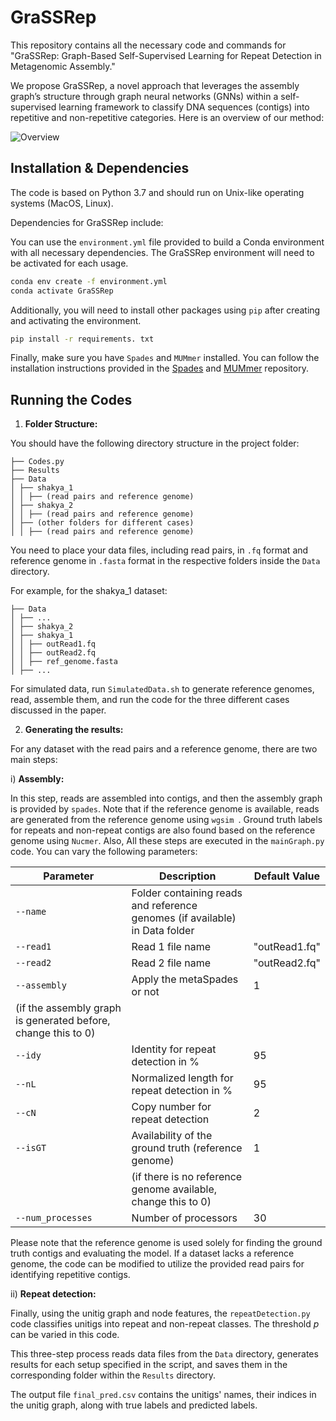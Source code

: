 # GraSSRep

This repository contains all the necessary code and commands for "GraSSRep: Graph-Based Self-Supervised Learning for Repeat Detection in Metagenomic Assembly."

We propose GraSSRep, a novel approach that leverages the assembly graph’s structure through graph neural networks (GNNs) within a self-supervised learning framework to classify DNA sequences (contigs) into repetitive and non-repetitive categories. Here is an overview of our method:

![Overview](https://github.com/aliaaz99/GraSSRep/assets/136205616/43a06c8b-9f53-4359-b47d-b7abf4c5e36b)


## Installation & Dependencies

The code is based on Python 3.7 and should run on Unix-like operating systems (MacOS, Linux).

Dependencies for GraSSRep include: 

You can use the `environment.yml` file provided to build a Conda environment with all necessary dependencies. 
The GraSSRep environment will need to be activated for each usage. 

```sh
conda env create -f environment.yml
conda activate GraSSRep
```

Additionally, you will need to install other packages using `pip` after creating and activating the environment.

```sh
pip install -r requirements. txt
```

Finally, make sure you have `Spades` and `MUMmer` installed. You can follow the installation instructions provided in the [Spades](https://github.com/ablab/spades) and [MUMmer](https://mummer.sourceforge.net/) repository.



## Running the Codes

1. **Folder Structure:**

You should have the following directory structure in the project folder:

```
├── Codes.py
├── Results
├── Data
│ ├── shakya_1
│ │ ├── (read pairs and reference genome)
│ ├── shakya_2
│ │ ├── (read pairs and reference genome)
│ ├── (other folders for different cases)
│ │ ├── (read pairs and reference genome)
```

You need to place your data files, including read pairs, in `.fq` format and reference genome in `.fasta` format in the respective folders inside the `Data` directory.

For example, for the shakya_1 dataset:

```
├── Data
│ ├── ...
│ ├── shakya_2
│ ├── shakya_1
│ │ ├── outRead1.fq
│ │ ├── outRead2.fq
│ │ ├── ref_genome.fasta
│ ├── ...
```

For simulated data, run `SimulatedData.sh` to generate reference genomes, read, assemble them, and run the code for the three different cases discussed in the paper.

2. **Generating the results:**

For any dataset with the read pairs and a reference genome, there are two main steps:

  i) **Assembly:**
  
In this step, reads are assembled into contigs, and then the assembly graph is provided by `spades`. Note that if the reference genome is available, reads are generated from the reference genome using `wgsim `. Ground truth labels for repeats and non-repeat contigs are also found based on the reference genome using `Nucmer`.
Also, 
All these steps are executed in the `mainGraph.py` code.
You can vary the following parameters:

| Parameter          | Description                                                              | Default Value     |
|--------------------|--------------------------------------------------------------------------|-------------------|
| `--name`           | Folder containing reads and reference genomes (if available) in Data folder |                   |
| `--read1`          | Read 1 file name                                                         | "outRead1.fq"    |
| `--read2`          | Read 2 file name                                                         | "outRead2.fq"    |
| `--assembly`       | Apply the metaSpades or not                                              | 1                 |
|                     (if the assembly graph is generated before, change this to 0)                              |
| `--idy`            | Identity for repeat detection in %                                       | 95                |
| `--nL`             | Normalized length for repeat detection in %                              | 95                |
| `--cN`             | Copy number for repeat detection                                         | 2                 |
| `--isGT`           | Availability of the ground truth (reference genome)                      | 1                 |
|                    | (if there is no reference genome available, change this to 0)            |                   |
| `--num_processes`  | Number of processors                                                     | 30                |



Please note that the reference genome is used solely for finding the ground truth contigs and evaluating the model. If a dataset lacks a reference genome, the code can be modified to utilize the provided read pairs for identifying repetitive contigs.

  ii) **Repeat detection:**

Finally, using the unitig graph and node features, the `repeatDetection.py` code classifies unitigs into repeat and non-repeat classes. The threshold $p$ can be varied in this code.

This three-step process reads data files from the `Data` directory, generates results for each setup specified in the script, and saves them in the corresponding folder within the `Results` directory.

The output file `final_pred.csv` contains the unitigs' names, their indices in the unitig graph, along with true labels and predicted labels.




